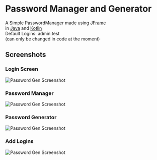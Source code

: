 # Password Manager and Generator
A Simple PasswordManager made using [JFrame](https://docs.oracle.com/javase/7/docs/api/javax/swing/JFrame.html)<br>
in [Java](https://www.oracle.com/java/) and [Kotlin](https://kotlinlang.org/)<br>
Default Logins: admin:test <br>
(can only be changed in code at the moment)


## Screenshots
### Login Screen
<img src="https://cdn.discordapp.com/attachments/944354446337507358/969651691198775317/unknown.png"  alt="Password Gen Screenshot"/>
<h3>Password Manager</h3>
<img src="https://cdn.discordapp.com/attachments/944354446337507358/969651779501445170/unknown.png"  alt="Password Gen Screenshot"/>
<h3>Password Generator</h3>
<img src="https://cdn.discordapp.com/attachments/944354446337507358/969651860011118612/unknown.png"  alt="Password Gen Screenshot"/>
<h3>Add Logins</h3>
<img src="https://cdn.discordapp.com/attachments/944354446337507358/969651831007510528/unknown.png"  alt="Password Gen Screenshot"/>
<!-- hi -->
